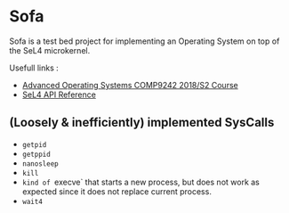 # Sofa

Sofa is a test bed project for implementing an Operating System on top of the SeL4 microkernel.

Usefull links :

* [Advanced Operating Systems COMP9242 2018/S2 Course](http://www.cse.unsw.edu.au/~cs9242/)
* [SeL4 API Reference](https://docs.sel4.systems/ApiDoc.html#signal)

## (Loosely & inefficiently) implemented SysCalls
* `getpid`
* `getppid`
* `nanosleep`
* `kill`
* `kind of `execve` that starts a new process, but does not work as expected since it does not replace current process.
* `wait4`
